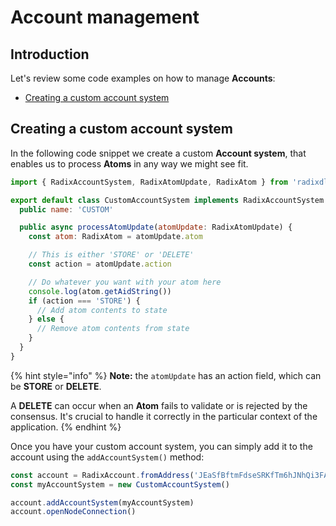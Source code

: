 # Account management

## Introduction

Let's review some code examples on how to manage **Accounts**:

* [Creating a custom account system](account-management.md#creating-a-custom-account-system)

## Creating a custom account system

In the following code snippet we create a custom **Account system**, that enables us to process **Atoms** in any way we might see fit.

```javascript
import { RadixAccountSystem, RadixAtomUpdate, RadixAtom } from 'radixdlt'

export default class CustomAccountSystem implements RadixAccountSystem {
  public name: 'CUSTOM'

  public async processAtomUpdate(atomUpdate: RadixAtomUpdate) {
    const atom: RadixAtom = atomUpdate.atom

    // This is either 'STORE' or 'DELETE'
    const action = atomUpdate.action

    // Do whatever you want with your atom here
    console.log(atom.getAidString())
    if (action === 'STORE') {
      // Add atom contents to state
    } else {
      // Remove atom contents from state
    }
  }
}
```

{% hint style="info" %}
**Note:** the `atomUpdate` has an action field, which can be **STORE** or **DELETE**.

A **DELETE** can occur when an **Atom** fails to validate or is rejected by the consensus. It's crucial to handle it correctly in the particular context of the application.
{% endhint %}

Once you have your custom account system, you can simply add it to the account using the `addAccountSystem()` method:

```javascript
const account = RadixAccount.fromAddress('JEaSfBftmFdseSRKfTm6hJNhQi3FAEqmVzAPTxsf55wPqXvBxRB')
const myAccountSystem = new CustomAccountSystem()

account.addAccountSystem(myAccountSystem)
account.openNodeConnection()
```

